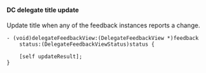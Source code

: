 #### DC delegate title update

Update title when any of the feedback instances reports a change.

```objc
- (void)delegateFeedbackView:(DelegateFeedbackView *)feedback
    status:(DelegateFeedbackViewStatus)status {

    [self updateResult];
}
```

